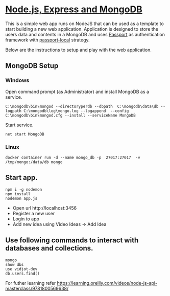 # [Node.js, Express and MongoDB](https://learning.oreilly.com/videos/node-js-express-and/9781789535952)

This is a simple web app runs on NodeJS that can be used as a template to start building a new web application. Application is 
designed to store the users data and contents in a MongoDB and uses [Passport](http://www.passportjs.org) as authentication framework with [passport-local](http://www.passportjs.org/packages/passport-local/) strategy. 

Below are the instructions to setup and play with the web application. 


## MongoDB Setup
### Windows

Open command prompt (as Administrator) and install MongoDB as a service.

```
C:\mongodb\bin\mongod --directoryperdb --dbpath  C:\mongodb\data\db --logpath C:\mongodb\log\mongo.log --logappend  --config  C:\mongodb\bin\mongod.cfg --install --serviceName MongoDB
```

Start service.

```
net start MongoDB
```

### Linux

```
docker container run -d --name mongo_db -p  27017:27017  -v /tmp/mongo:/data/db mongo
```

## Start app. 

```
npm i -g nodemon
npm install
nodemon app.js
```

* Open url http://localhost:3456
* Register a new user
* Login to app
* Add new idea using Video Ideas -> Add Idea

## Use following commands to interact with databases and collections.

```
mongo
show dbs
use vidjot-dev
db.users.find()
```


For futher learning refer https://learning.oreilly.com/videos/node-js-api-masterclass/9781800569638/
